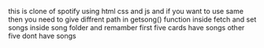 this is clone of spotify using html css and js and if you want to use same then you need to give diffrent path in getsong() function inside fetch and set songs inside song folder and remamber first five cards have songs other five dont have songs
